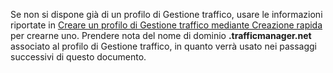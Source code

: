 Se non si dispone già di un profilo di Gestione traffico, usare le informazioni riportate in [Creare un profilo di Gestione traffico mediante Creazione rapida](/it-it/library/windowsazure/dn339012.aspx) per crearne uno. Prendere nota del nome di dominio **.trafficmanager.net** associato al profilo di Gestione traffico, in quanto verrà usato nei passaggi successivi di questo documento.
<!--HONumber=42-->
